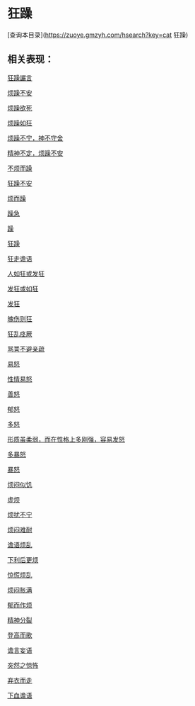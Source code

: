 # 狂躁
[查询本目录](https://zuoye.gmzyh.com/hsearch?key=cat 狂躁)

## 相关表现：

[狂躁讝言](https://zuoye.gmzyh.com/search?key=狂躁讝言)
[烦躁不安](https://zuoye.gmzyh.com/search?key=烦躁不安)
[烦躁欲死](https://zuoye.gmzyh.com/search?key=烦躁欲死)
[烦躁如狂](https://zuoye.gmzyh.com/search?key=烦躁如狂)
[烦躁不宁，神不守舍](https://zuoye.gmzyh.com/search?key=烦躁不宁，神不守舍)
[精神不定，烦躁不安](https://zuoye.gmzyh.com/search?key=精神不定，烦躁不安)
[不烦而躁](https://zuoye.gmzyh.com/search?key=不烦而躁)
[狂躁不安](https://zuoye.gmzyh.com/search?key=狂躁不安)
[烦而躁](https://zuoye.gmzyh.com/search?key=烦而躁)
[躁急](https://zuoye.gmzyh.com/search?key=躁急)
[躁](https://zuoye.gmzyh.com/search?key=躁)
[狂躁](https://zuoye.gmzyh.com/search?key=狂躁)
[狂走谵语](https://zuoye.gmzyh.com/search?key=狂走谵语)
[人如狂或发狂](https://zuoye.gmzyh.com/search?key=人如狂或发狂)
[发狂或如狂](https://zuoye.gmzyh.com/search?key=发狂或如狂)
[发狂](https://zuoye.gmzyh.com/search?key=发狂)
[魄伤则狂](https://zuoye.gmzyh.com/search?key=魄伤则狂)
[狂乱痉厥](https://zuoye.gmzyh.com/search?key=狂乱痉厥)
[骂詈不避亲疏](https://zuoye.gmzyh.com/search?key=骂詈不避亲疏)
[易怒](https://zuoye.gmzyh.com/search?key=易怒)
[性情易怒](https://zuoye.gmzyh.com/search?key=性情易怒)
[善怒](https://zuoye.gmzyh.com/search?key=善怒)
[郁怒](https://zuoye.gmzyh.com/search?key=郁怒)
[多怒](https://zuoye.gmzyh.com/search?key=多怒)
[形质虽柔弱，而在性格上多刚强，容易发怒](https://zuoye.gmzyh.com/search?key=形质虽柔弱，而在性格上多刚强，容易发怒)
[多暴怒](https://zuoye.gmzyh.com/search?key=多暴怒)
[暴怒](https://zuoye.gmzyh.com/search?key=暴怒)
[烦闷似饥](https://zuoye.gmzyh.com/search?key=烦闷似饥)
[虚烦](https://zuoye.gmzyh.com/search?key=虚烦)
[烦扰不宁](https://zuoye.gmzyh.com/search?key=烦扰不宁)
[烦闷难耐](https://zuoye.gmzyh.com/search?key=烦闷难耐)
[谵语烦乱](https://zuoye.gmzyh.com/search?key=谵语烦乱)
[下利后更烦](https://zuoye.gmzyh.com/search?key=下利后更烦)
[惊慌烦乱](https://zuoye.gmzyh.com/search?key=惊慌烦乱)
[烦闷胀满](https://zuoye.gmzyh.com/search?key=烦闷胀满)
[郁而作烦](https://zuoye.gmzyh.com/search?key=郁而作烦)
[精神分裂](https://zuoye.gmzyh.com/search?key=精神分裂)
[登高而歌](https://zuoye.gmzyh.com/search?key=登高而歌)
[谵言妄语](https://zuoye.gmzyh.com/search?key=谵言妄语)
[突然之惊怖](https://zuoye.gmzyh.com/search?key=突然之惊怖)
[弃衣而走](https://zuoye.gmzyh.com/search?key=弃衣而走)
[下血谵语](https://zuoye.gmzyh.com/search?key=下血谵语)